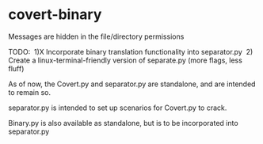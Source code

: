 # covert-binary
Messages are hidden in the file/directory permissions

TODO:
  1)X Incorporate binary translation functionality into separator.py
  2) Create a linux-terminal-friendly version of separate.py (more flags, less fluff)
    
As of now, the Covert.py and separator.py are standalone, and are intended to remain so.

separator.py is intended to set up scenarios for Covert.py to crack.

Binary.py is also available as standalone, but is to be incorporated into separator.py
